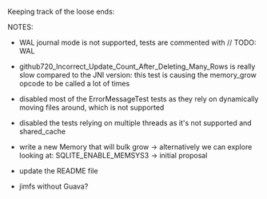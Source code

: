 Keeping track of the loose ends:

NOTES:
- WAL journal mode is not supported, tests are commented with // TODO: WAL
- github720_Incorrect_Update_Count_After_Deleting_Many_Rows is really slow compared to the JNI version: this test is causing the memory_grow opcode to be called a lot of times
- disabled most of the ErrorMessageTest tests as they rely on dynamically moving files around, which is not supported
- disabled the tests relying on multiple threads as it's not supported and shared_cache

- write a new Memory that will bulk grow -> alternatively we can explore looking at: SQLITE_ENABLE_MEMSYS3 -> initial proposal
- update the README file
- jimfs without Guava?

